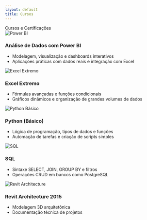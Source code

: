 ```yaml
---
layout: default
title: Cursos
---
```


<div class="section-header">Cursos e Certificações</div>

  <div class="experiencia-container">
    <div class="experiencia-card">
      <div class="experiencia-topo">
        <img src="{{ '/assets/img/empresas/power.png' | relative_url }}" alt="Power BI" class="experiencia-img">
        <div class="experiencia-titulo">
          <h3>Análise de Dados com Power BI</h3>
        </div>
      </div>
      <div class="experiencia-conteudo">
        <ul>
          <li>Modelagem, visualização e dashboards interativos</li>
          <li>Aplicações práticas com dados reais e integração com Excel</li>
        </ul>
      </div>
    </div>
    <div class="experiencia-card">
      <div class="experiencia-topo">
        <img src="{{ '/assets/img/empresas/excel.png' | relative_url }}" alt="Excel Extremo" class="experiencia-img">
        <div class="experiencia-titulo">
          <h3>Excel Extremo</h3>
        </div>
      </div>
      <div class="experiencia-conteudo">
        <ul>
          <li>Fórmulas avançadas e funções condicionais</li>
          <li>Gráficos dinâmicos e organização de grandes volumes de dados</li>
        </ul>
      </div>
    </div>
    <div class="experiencia-card">
      <div class="experiencia-topo">
        <img src="{{ '/assets/img/empresas/python.png' | relative_url }}" alt="Python Básico" class="experiencia-img">
        <div class="experiencia-titulo">
          <h3>Python (Básico)</h3>
        </div>
      </div>
      <div class="experiencia-conteudo">
        <ul>
          <li>Lógica de programação, tipos de dados e funções</li>
          <li>Automação de tarefas e criação de scripts simples</li>
        </ul>
      </div>
    </div>
    <div class="experiencia-card">
      <div class="experiencia-topo">
        <img src="{{ '/assets/img/empresas/sql.png' | relative_url }}" alt="SQL" class="experiencia-img">
        <div class="experiencia-titulo">
          <h3>SQL</h3>
        </div>
      </div>
      <div class="experiencia-conteudo">
        <ul>
          <li>Sintaxe SELECT, JOIN, GROUP BY e filtros</li>
          <li>Operações CRUD em bancos como PostgreSQL</li>
        </ul>
      </div>
    </div>
    <div class="experiencia-card">
      <div class="experiencia-topo">
        <img src="{{ '/assets/img/empresas/revit.jpg' | relative_url }}" alt="Revit Architecture" class="experiencia-img">
        <div class="experiencia-titulo">
          <h3>Revit Architecture 2015</h3>
        </div>
      </div>
      <div class="experiencia-conteudo">
        <ul>
          <li>Modelagem 3D arquitetônica</li>
          <li>Documentação técnica de projetos</li>
        </ul>
      </div>
    </div>
</div>